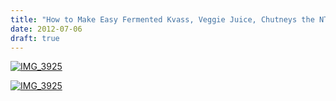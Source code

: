 ```yaml
---
title: "How to Make Easy Fermented Kvass, Veggie Juice, Chutneys the NT Way"
date: 2012-07-06
draft: true
---
```


[![IMG_3925](https://soultravelers3.typepad.com/.a/6a00e5502a95078833016768409d18970b-200wi "IMG_3925")](http://soultravelers3.typepad.com/.a/6a00e5502a95078833016768409d18970b-pi)

<!--more-->

[![IMG_3925](http://soultravelers3.typepad.com/.a/6a00e5502a950788330177431bb8c6970d-500wi "IMG_3925")](http://soultravelers3.typepad.com/.a/6a00e5502a950788330177431bb8c6970d-pi)
